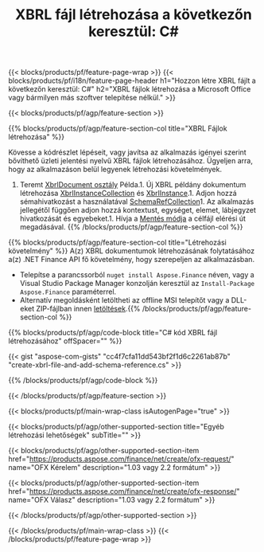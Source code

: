 ﻿---
title: "XBRL fájl létrehozása a következőn keresztül: C#"
description: Mintakód a(z) XBRL fájl létrehozásához. Használjon API példakódot a XBRL fájlok kötegelt generálásához a .NET alapú alkalmazásokban. 
url: /hu/net/create/xbrl/
family: finance
platformtag: net
feature: create
informat: XBRL
outformat: 
otherformats: 
---
{{< blocks/products/pf/feature-page-wrap >}}
{{< blocks/products/pf/i18n/feature-page-header h1="Hozzon létre XBRL fájlt a következőn keresztül: C#" h2="XBRL fájlok létrehozása a Microsoft Office vagy bármilyen más szoftver telepítése nélkül." >}}

{{< blocks/products/pf/agp/feature-section >}}

{{% blocks/products/pf/agp/feature-section-col title="XBRL Fájlok létrehozása" %}}

Kövesse a kódrészlet lépéseit, vagy javítsa az alkalmazás igényei szerint bővíthető üzleti jelentési nyelvű XBRL fájlok létrehozásához. Ügyeljen arra, hogy az alkalmazáson belül legyenek létrehozási követelmények.

1. Teremt [XbrlDocument osztály](https://apireference.aspose.com/finance/net/aspose.finance.xbrl/xbrldocument) Példa.1. Új XBRL példány dokumentum létrehozása [XbrlInstanceCollection](https://apireference.aspose.com/finance/net/aspose.finance.xbrl/xbrlinstancecollection) és [XbrlInstance](https://apireference.aspose.com/finance/net/aspose.finance.xbrl/xbrlinstance).1. Adjon hozzá sémahivatkozást a használatával [SchemaRefCollection](https://apireference.aspose.com/finance/net/aspose.finance.xbrl/schemarefcollection)1. Az alkalmazás jellegétől függően adjon hozzá kontextust, egységet, elemet, lábjegyzet hivatkozását és egyebeket.1. Hívja a [Mentés módja](https://apireference.aspose.com/finance/net/aspose.finance.xbrl.xbrldocument/save/methods/1) a célfájl elérési út megadásával.
{{% /blocks/products/pf/agp/feature-section-col %}}

{{% blocks/products/pf/agp/feature-section-col title="Létrehozási követelmény" %}}
A(z) XBRL dokumentumok létrehozásának folytatásához a(z) .NET Finance API fő követelmény, hogy szerepeljen az alkalmazásban. 
- Telepítse a parancssorból ```nuget install Aspose.Finance``` néven, vagy a Visual Studio Package Manager konzolján keresztül az ```Install-Package Aspose.Finance``` paraméterrel.
- Alternatív megoldásként letöltheti az offline MSI telepítőt vagy a DLL-eket ZIP-fájlban innen [letöltések](https://downloads.aspose.com/finance/net).{{% /blocks/products/pf/agp/feature-section-col %}}

{{% blocks/products/pf/agp/code-block title="C# kód XBRL fájl létrehozásához" offSpacer="" %}}

{{< gist "aspose-com-gists" "cc4f7cfa11dd543bf2f1d6c2261ab87b" "create-xbrl-file-and-add-schema-reference.cs" >}}

{{% /blocks/products/pf/agp/code-block %}}

{{< /blocks/products/pf/agp/feature-section >}}

{{< blocks/products/pf/main-wrap-class isAutogenPage="true" >}}

{{< blocks/products/pf/agp/other-supported-section title="Egyéb létrehozási lehetőségek" subTitle="" >}}

{{< blocks/products/pf/agp/other-supported-section-item href="https://products.aspose.com/finance/net/create/ofx-request/" name="OFX Kérelem" description="1.03 vagy 2.2 formátum" >}}

{{< blocks/products/pf/agp/other-supported-section-item href="https://products.aspose.com/finance/net/create/ofx-response/" name="OFX Válasz" description="1.03 vagy 2.2 formátum" >}}

{{< /blocks/products/pf/agp/other-supported-section >}}

{{< /blocks/products/pf/main-wrap-class >}}
{{< /blocks/products/pf/feature-page-wrap >}}